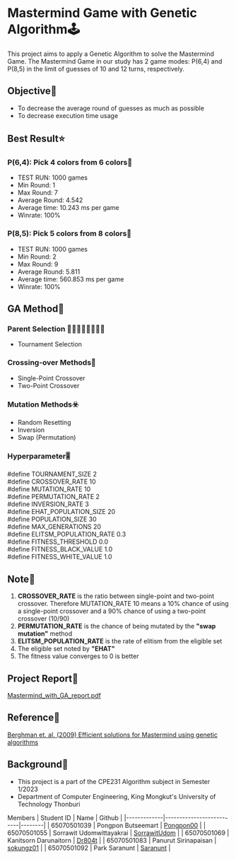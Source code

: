 # Mastermind Game with Genetic Algorithm🕹️
This project aims to apply a Genetic Algorithm to solve the Mastermind Game. The Mastermind Game in our study has 2 game modes: P(6,4) and P(8,5) in the limit of guesses of 10 and 12 turns, respectively.

## Objective🎯
- To decrease the average round of guesses as much as possible
- To decrease execution time usage

## Best Result⭐
### P(6,4): Pick 4 colors from 6 colors📍
- TEST RUN: 1000 games
- Min Round: 1
- Max Round: 7
- Average Round: 4.542
- Average time: 10.243 ms per game
- Winrate: 100%
### P(8,5): Pick 5 colors from 8 colors📍
- TEST RUN: 1000 games
- Min Round: 2
- Max Round: 9
- Average Round: 5.811
- Average time: 560.853 ms per game
- Winrate: 100%

## GA Method🌿
### Parent Selection 👨🏻‍👩🏻‍👧🏻‍👦🏻
- Tournament Selection
### Crossing-over Methods🧬
- Single-Point Crossover
- Two-Point Crossover
### Mutation Methods☣️
- Random Resetting
- Inversion
- Swap (Permutation)

### Hyperparameter🎚️
#define TOURNAMENT_SIZE 2  
#define CROSSOVER_RATE 10  
#define MUTATION_RATE 10  
#define PERMUTATION_RATE 2  
#define INVERSION_RATE 3  
#define EHAT_POPULATION_SIZE 20  
#define POPULATION_SIZE 30  
#define MAX_GENERATIONS 20  
#define ELITSM_POPULATION_RATE 0.3  
#define FITNESS_THRESHOLD 0.0  
#define FITNESS_BLACK_VALUE 1.0  
#define FITNESS_WHITE_VALUE 1.0  

## Note📝
1. **CROSSOVER_RATE** is the ratio between single-point and two-point crossover. Therefore MUTATION_RATE 10 means a 10% chance of using a single-point crossover and a 90% chance of using a two-point crossover (10/90)
2. **PERMUTATION_RATE** is the chance of being mutated by the **"swap mutation"** method
3. **ELITSM_POPULATION_RATE** is the rate of elitism from the eligible set
4. The eligible set noted by **"EHAT"**
5. The fitness value converges to 0 is better

## Project Report📃
[Mastermind_with_GA_report.pdf](Mastermind_with_GA_report.pdf)

## Reference📜
[Berghman et. al. (2009) Efficient solutions for Mastermind using genetic algorithms](https://www.researchgate.net/publication/265728382_Efficient_solutions_for_Mastermind_using_genetic_algorithms)

## Background🏫
- This project is a part of the CPE231 Algorithm subject in Semester 1/2023
- Department of Computer Engineering, King Mongkut's University of Technology Thonburi

Members 
| Student ID  | Name                     | Github |
|-------------|--------------------------|--------|
| 65070501039 | Pongpon Butseemart       |   [Pongpon00](https://github.com/Pongpon00)     |
| 65070501055 | Sorrawit Udomwittayakrai |   [SorrawitUdom](https://github.com/SorrawitUdom)    |
| 65070501069 | Kanitsorn Darunaitorn    |   [Dr804t](https://github.com/Dr804t)     |
| 65070501083 | Panurut Sirinapaisan     |   [sokungz01](https://github.com/sokungz01)    |
| 65070501092 | Park Saranunt            |   [Saranunt](https://github.com/Saranunt)     |
